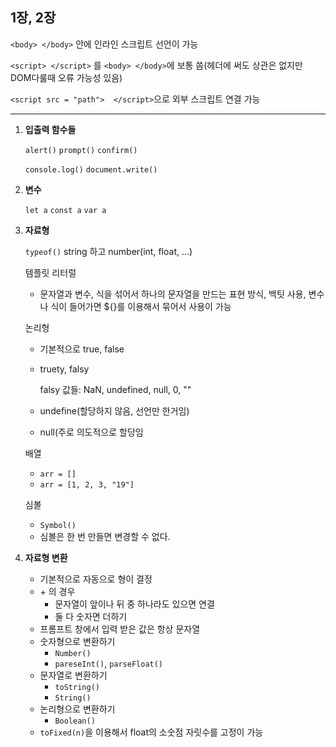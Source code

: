 ## 1장, 2장
``` <body> </body> ``` 안에 인라인 스크립트 선언이 가능

``` <script> </script> ``` 를 ``` <body> </body> ```에 보통 씀(헤더에 써도 상관은 없지만 DOM다룰때 오류 가능성 있음)

``` <script src = "path">  </script> ```으로 외부 스크립트 연결 가능
***

1. __입출력 함수들__

    ```alert()```
    ```prompt()```
    ```confirm()```

    ```console.log()```
    ```document.write()```

2. __변수__

    ```let a``` 
    ```const a```
    ```var a```

3. __자료형__

    ```typeof()```
    string 하고 number(int, float, ...)

    템플릿 리터럴
    
    - 문자열과 변수, 식을 섞어서 하나의 문자열을 만드는 표현 방식, 백팃 사용, 변수나 식이 들어가면 ${}를 이용해서 묶어서 사용이 가능

    논리형 
   
    - 기본적으로 true, false
    - truety, falsy
    
        falsy 값들: NaN, undefined, null, 0, ""
    - undefine(할당하지 않음, 선언만 한거임)
    - null(주로 의도적으로 할당임

    배열
    - ```arr = []```
    - ```arr = [1, 2, 3, "19"]```

    심볼
    - ```Symbol()```
    - 심볼은 한 번 만들면 변경할 수 없다.

4. __자료형 변환__
    - 기본적으로 자동으로 형이 결정
    - \+ 의 경우 
        - 문자열이 앞이나 뒤 중 하나라도 있으면 연결
        - 둘 다 숫자면 더하기
    - 프롬프트 창에서 입력 받은 값은 항상 문자열
    - 숫자형으로 변환하기
        - ```Number()```
        - ```pareseInt()```, ```parseFloat()```
    - 문자열로 변환하기
        - ```toString()```
        - ```String()```
    - 논리형으로 변환하기
        - ```Boolean()```
    - ```toFixed(n)```을 이용해서 float의 소숫점 자릿수를 고정이 가능




    


